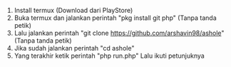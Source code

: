 1. Install termux (Download dari PlayStore)
2. Buka termux dan jalankan perintah "pkg install git php" (Tanpa tanda petik)
3. Lalu jalankan perintah "git clone https://github.com/arshavin98/ashole" (Tanpa tanda petik)
4. Jika sudah jalankan perintah "cd ashole"
5. Yang terakhir ketik perintah "php run.php" Lalu ikuti petunjuknya

